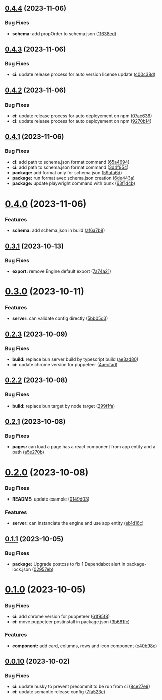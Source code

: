 ## [0.4.4](https://github.com/solumy/engine/compare/v0.4.3...v0.4.4) (2023-11-06)


### Bug Fixes

* **schema:** add propOrder to schema.json ([11638ed](https://github.com/solumy/engine/commit/11638ed306656bca3df39be164ee75765d635385))

## [0.4.3](https://github.com/solumy/engine/compare/v0.4.2...v0.4.3) (2023-11-06)

### Bug Fixes

- **ci:** update release process for auto version license update ([c00c38d](https://github.com/solumy/engine/commit/c00c38db45d2728c407e044ad68a8432ad95bd4a))

## [0.4.2](https://github.com/solumy/engine/compare/v0.4.1...v0.4.2) (2023-11-06)

### Bug Fixes

- **ci:** update release process for auto deployement on npm ([07ac636](https://github.com/solumy/engine/commit/07ac6362929750573970e068b97a73fdaeba765e))
- **ci:** update release process for auto deployement on npm ([9270b14](https://github.com/solumy/engine/commit/9270b14e1d4af425ff15836c5d2547d4e60574ab))

## [0.4.1](https://github.com/solumy/engine/compare/v0.4.0...v0.4.1) (2023-11-06)

### Bug Fixes

- **ci:** add path to schema.json format command ([65a4694](https://github.com/solumy/engine/commit/65a4694b597896efd358d687f666519e80a98b44))
- **ci:** add path to schema.json format command ([3d4f954](https://github.com/solumy/engine/commit/3d4f9543528992fc4a1bd3a90d12d4d1faedbdb3))
- **package:** add format only for schema.json ([59afa6d](https://github.com/solumy/engine/commit/59afa6d8d0c8b7ed968b263d868fa929b66bc341))
- **package:** run format avec schema.json creation ([6de443a](https://github.com/solumy/engine/commit/6de443a7e557ed8ac4114294e584394aa9450344))
- **package:** update playwright command with bunx ([63f1d4b](https://github.com/solumy/engine/commit/63f1d4b1f0cbe73e968688ab07cb10ee3356a425))

# [0.4.0](https://github.com/solumy/engine/compare/v0.3.1...v0.4.0) (2023-11-06)

### Features

- **schema:** add schema.json in build ([af6a7b8](https://github.com/solumy/engine/commit/af6a7b889f8f85ec9e933b1b25c20a1b041a0327))

## [0.3.1](https://github.com/solumy/engine/compare/v0.3.0...v0.3.1) (2023-10-13)

### Bug Fixes

- **export:** remove Engine default export ([7a74a21](https://github.com/solumy/engine/commit/7a74a210ad57a45629c4244180be1ea17d734b69))

# [0.3.0](https://github.com/solumy/engine/compare/v0.2.3...v0.3.0) (2023-10-11)

### Features

- **server:** can validate config directly ([5bb05d3](https://github.com/solumy/engine/commit/5bb05d3a03d7f1f1c043ceb6798b337469676a9b))

## [0.2.3](https://github.com/solumy/engine/compare/v0.2.2...v0.2.3) (2023-10-09)

### Bug Fixes

- **build:** replace bun server build by typescript build ([ae3ad80](https://github.com/solumy/engine/commit/ae3ad806edfdf30cd631277159f0f7379fab2f3b))
- **ci:** update chrome version for puppeteer ([4aecfad](https://github.com/solumy/engine/commit/4aecfad57d10d3f32dca06001720896a3aa20ca2))

## [0.2.2](https://github.com/solumy/engine/compare/v0.2.1...v0.2.2) (2023-10-08)

### Bug Fixes

- **build:** replace bun target by node target ([299f1fa](https://github.com/solumy/engine/commit/299f1fa2b68e2ff1a865dbcf3244cbdfbb91e097))

## [0.2.1](https://github.com/solumy/engine/compare/v0.2.0...v0.2.1) (2023-10-08)

### Bug Fixes

- **pages:** can load a page has a react component from app entity and a path ([a5e270b](https://github.com/solumy/engine/commit/a5e270b697d20b51d15f1d35af1b759e5ed0733b))

# [0.2.0](https://github.com/solumy/engine/compare/v0.1.1...v0.2.0) (2023-10-08)

### Bug Fixes

- **README:** update example ([0149d03](https://github.com/solumy/engine/commit/0149d03b9268df5f7357052c7d94f2ab961faaf4))

### Features

- **server:** can instanciate the engine and use app entity ([eb1d16c](https://github.com/solumy/engine/commit/eb1d16c079fe9f714b24840970bedc3f1645b867))

## [0.1.1](https://github.com/solumy/engine/compare/v0.1.0...v0.1.1) (2023-10-05)

### Bug Fixes

- **package:** Upgrade postcss to fix 1 Dependabot alert in package-lock.json ([02957eb](https://github.com/solumy/engine/commit/02957ebbb38b688076dafaca5dee2663519a9cd2))

# [0.1.0](https://github.com/solumy/engine/compare/v0.0.10...v0.1.0) (2023-10-05)

### Bug Fixes

- **ci:** add chrome version for puppeteer ([61f95f8](https://github.com/solumy/engine/commit/61f95f8b8f1e840cfcdb58bfba6868696636b060))
- **ci:** move puppeteer postinstall in package.json ([3b681fc](https://github.com/solumy/engine/commit/3b681fc2ce54433623d40ac8019b46aa56e4ccbd))

### Features

- **component:** add card, columns, rows and icon component ([c40b98e](https://github.com/solumy/engine/commit/c40b98effd7904f180297fe9b9a12c8d65f22b3f))

## [0.0.10](https://github.com/solumy/engine/compare/v0.0.9...v0.0.10) (2023-10-02)

### Bug Fixes

- **ci:** update husky to prevent precommit to be run from ci ([8ce27e9](https://github.com/solumy/engine/commit/8ce27e911a51081f6b676aca2374b201383ffaac))
- **ci:** update semantic release config ([7fa523e](https://github.com/solumy/engine/commit/7fa523e54668ed6440ef1392ef22b8d1d2f9d00d))
